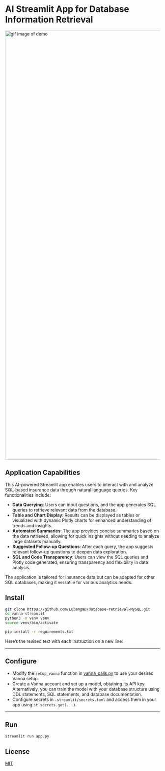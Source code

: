 


# AI Streamlit App for Database Information Retrieval
<img width="1392" alt="gif image of demo" src="./assets/demo.gif">

## Application Capabilities

This AI-powered Streamlit app enables users to interact with and analyze SQL-based insurance data through natural language queries. Key functionalities include:

- **Data Querying**: Users can input questions, and the app generates SQL queries to retrieve relevant data from the database.
- **Table and Chart Display**: Results can be displayed as tables or visualized with dynamic Plotly charts for enhanced understanding of trends and insights.
- **Automated Summaries**: The app provides concise summaries based on the data retrieved, allowing for quick insights without needing to analyze large datasets manually.
- **Suggested Follow-up Questions**: After each query, the app suggests relevant follow-up questions to deepen data exploration.
- **SQL and Code Transparency**: Users can view the SQL queries and Plotly code generated, ensuring transparency and flexibility in data analysis.

The application is tailored for insurance data but can be adapted for other SQL databases, making it versatile for various analytics needs.

## Install

```bash
git clone https://github.com/LubangaD/database-retrieval-MySQL.git
cd vanna-streamlit
python3 -m venv venv
source venv/bin/activate

pip install -r requirements.txt
```

Here’s the revised text with each instruction on a new line:

---

## Configure

- Modify the `setup_vanna` function in [vanna_calls.py](./vanna_calls.py) to use your desired Vanna setup.
- Create a Vanna account and set up a model, obtaining its API key. Alternatively, you can train the model with your database structure using DDL statements, SQL statements, and database documentation.
- Configure secrets in `.streamlit/secrets.toml` and access them in your app using `st.secrets.get(...)`.

---


## Run

```bash
streamlit run app.py
```

## License
[MIT](https://choosealicense.com/licenses/mit/)

